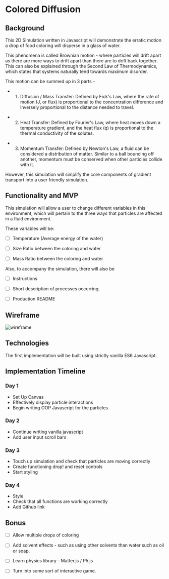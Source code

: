 # Colored Diffusion

## Background

This 2D Simulation written in Javascript will demonstrate the erratic motion a drop of food coloring will disperse in a glass of water.

This phenomena is called Brownian motion - where particles will drift apart as there are more ways to drift apart than there are to drift back together. This can also be explained through the Second Law of Thermodynamics, which states that systems naturally tend towards maximum disorder.

This motion can be summed up in 3 parts -

+ 1) Diffusion / Mass Transfer: Defined by Fick's Law, where the rate of motion (J, or flux) is proportional to the concentration difference and inversely proportional to the distance needed to travel.

<!-- ![Fick's Law](http://res.cloudinary.com/jaredtan/image/upload/v1501481918/ficks_law_2_wdsqr6.png) -->

+ 2) Heat Transfer: Defined by Fourier's Law, where heat moves down a temperature gradient, and the heat flux (q) is proportional to the thermal conductivity of the solutes.

<!-- ![Fourier's Law](http://res.cloudinary.com/jaredtan/image/upload/v1501481917/fouriers_law_n8ogob.png) -->

+ 3) Momentum Transfer: Defined by Newton's Law, a fluid can be considered a distribution of matter. Similar to a ball bouncing off another, momentum must be conserved when other particles collide with it.

However, this simulation will simplify the core components of gradient transport into a user friendly simulation.

## Functionality and MVP

This simulation will allow a user to change different variables in this environment, which will pertain to the three ways that particles are affected in a fluid environment.

These variables will be:

- [ ] Temperature (Average energy of the water)

- [ ] Size Ratio between the coloring and water

- [ ] Mass Ratio between the coloring and water

Also, to accompany the simulation, there will also be

- [ ] Instructions

- [ ] Short description of processes occurring.

- [ ] Production README

## Wireframe

![wireframe](http://res.cloudinary.com/jaredtan/image/upload/v1501483754/Colored_Diffusion_Wireframe_pfsipl.png)

## Technologies

The first implementation will be built using strictly vanilla ES6 Javascript.

## Implementation Timeline

### Day 1

+ Set Up Canvas
+ Effectively display particle interactions
+ Begin writing OOP Javascript for the particles

### Day 2

+ Continue writing vanilla javascript
+ Add user input scroll bars

### Day 3

+ Touch up simulation and check that particles are moving correctly
+ Create functioning drop! and reset controls
+ Start styling

### Day 4

+ Style
+ Check that all functions are working correctly
+ Add Github link

## Bonus

- [ ] Allow multiple drops of coloring

- [ ] Add solvent effects - such as using other solvents than water such as oil or soap.

- [ ] Learn physics library - Matter.js / P5.js
- [ ] Turn into some sort of interactive game.
